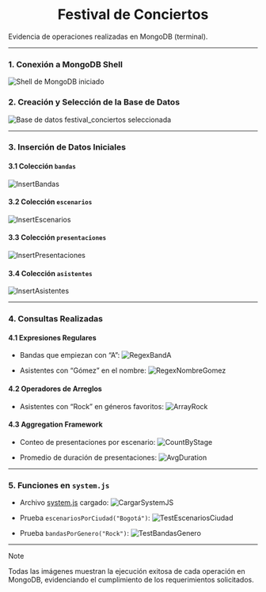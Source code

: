 <h1 align="center"> Festival de Conciertos</h1>

Evidencia de operaciones realizadas en MongoDB (terminal).

---

### 1. Conexión a MongoDB Shell

![Shell de MongoDB iniciado](./img/01MongoDBShellExecution.png)

### 2. Creación y Selección de la Base de Datos

![Base de datos festival\_conciertos seleccionada](./img/02CreationAndSelectionDBfestival_concerts.png)

---

### 3. Inserción de Datos Iniciales

#### 3.1 Colección `bandas`

![InsertBandas](./img/03CreatebandasCollection.png)

#### 3.2 Colección `escenarios`

![InsertEscenarios](./img/04CreateescenariosCollection.png)

#### 3.3 Colección `presentaciones`

![InsertPresentaciones](./img/05CreatepresentacionesCollection.png)

#### 3.4 Colección `asistentes`

![InsertAsistentes](./img/06CreateasistentesCollection.png)

---

### 4. Consultas Realizadas

#### 4.1 Expresiones Regulares

* Bandas que empiezan con “A”:
  ![RegexBandA](./img/07SearchBandsByA.png)

* Asistentes con “Gómez” en el nombre:
  ![RegexNombreGomez](./img/08SearchGómezInName.png)

#### 4.2 Operadores de Arreglos

* Asistentes con “Rock” en géneros favoritos:
  ![ArrayRock](./img/09SearchRockInFavoriteGenre.png)

#### 4.3 Aggregation Framework

* Conteo de presentaciones por escenario:
  ![CountByStage](./img/10CountingPresentationsByStage.png)

* Promedio de duración de presentaciones:
  ![AvgDuration](./img/11CalculateAveragePresentationDuration.png)

---

### 5. Funciones en `system.js`

* Archivo [system.js](./system.js) cargado:
  ![CargarSystemJS](./img/12UploadSystemJS.png)

* Prueba `escenariosPorCiudad("Bogotá")`:
  ![TestEscenariosCiudad](./img/13TestFunctionEscenariosByCity.png)

* Prueba `bandasPorGenero("Rock")`:
  ![TestBandasGenero](./img/14TestFunctionBandsByGenre.png)

---

>[!NOTE]
> Todas las imágenes muestran la ejecución exitosa de cada operación en MongoDB, evidenciando el cumplimiento de los requerimientos solicitados.
